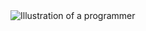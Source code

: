 <!-- ![Illustration of a programmer](/assets/img/undraw_version_control_re_mg66.png) -->
<img src="https://chinonsoike.github.io/markdown-portfolio/assets/img/undraw_version_control_re_mg66.png" alt="Illustration of a programmer"/>
